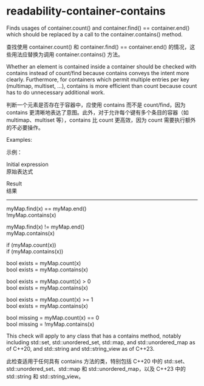 # readability-container-contains

Finds usages of container.count() and container.find() == container.end() which should be replaced by a call to the container.contains() method.

查找使用 container.count() 和 container.find() == container.end() 的情况，这些用法应替换为调用 container.contains() 方法。

Whether an element is contained inside a container should be checked with contains instead of count/find because contains conveys the intent more clearly. Furthermore, for containers which permit multiple entries per key (multimap, multiset, ...), contains is more efficient than count because count has to do unnecessary additional work.

判断一个元素是否存在于容器中，应使用 contains 而不是 count/find，因为 contains 更清晰地表达了意图。此外，对于允许每个键有多个条目的容器（如 multimap、multiset 等），contains 比 count 更高效，因为 count 需要执行额外的不必要操作。

Examples:

示例：

Initial expression  
原始表达式

Result  
结果

---

myMap.find(x) == myMap.end()  
!myMap.contains(x)

myMap.find(x) != myMap.end()  
myMap.contains(x)

if (myMap.count(x))  
if (myMap.contains(x))

bool exists = myMap.count(x)  
bool exists = myMap.contains(x)

bool exists = myMap.count(x) > 0  
bool exists = myMap.contains(x)

bool exists = myMap.count(x) >= 1  
bool exists = myMap.contains(x)

bool missing = myMap.count(x) == 0  
bool missing = !myMap.contains(x)

This check will apply to any class that has a contains method, notably including std::set, std::unordered_set, std::map, and std::unordered_map as of C++20, and std::string and std::string_view as of C++23.

此检查适用于任何具有 contains 方法的类，特别包括 C++20 中的 std::set、std::unordered_set、std::map 和 std::unordered_map，以及 C++23 中的 std::string 和 std::string_view。
